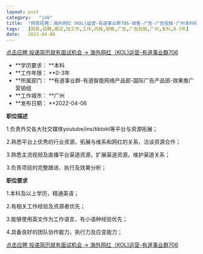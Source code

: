 ```yaml
---
layout:	post
category:	"job"
title:	"网易招聘：海外网红（KOL)运营-有道事业群706-销售-广告-广告投放-广州本科0-3年"
tags:	[网易,招聘,面试,找工作,工作,内推,销售,广告,广告投放,广州,本科,0-3年]
date:	2022-04-06
---
```


[点击应聘 投递简历就有面试机会 ->  海外网红（KOL)运营-有道事业群706](http://mobile.bole.netease.com/bole/boleDetail?id=24692&employeeId=346f03c3cda5f04c&key=all)



- **学历要求： **本科
- **工作年限： **0-3年
- **所属部门： **有道事业群-有道智能网络产品部-国际广告产品部-效果推广营销组
- **工作城市： **广州
- **发布日期： **2022-04-06



**职位描述**

1.负责外交各大社交媒体youtube/ins/tiktokt等平台与资源拓展；

2.熟悉平台上优秀的行业资源，拓展与维系和网红的关系，洽谈资源合作；

3.熟悉主流视频及直播平台渠道资源，扩展渠道资源，维护渠道关系；

3.负责项目的完整跟进、执行及效果分析；



**职位要求**

1.本科及以上学历，精通英语；

2.有相关工作经验及资源者优先；

3.能够使用英文作为工作语言，有小语种经验优先；

4.具备良好的团队协作能力，执行力及应变能力；



[点击应聘 投递简历就有面试机会 ->  海外网红（KOL)运营-有道事业群706](http://mobile.bole.netease.com/bole/boleDetail?id=24692&employeeId=346f03c3cda5f04c&key=all)